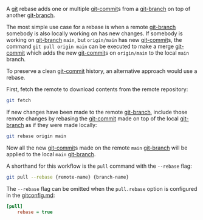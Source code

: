 A [git](git.md) rebase adds one or multiple [git-commit](git-commit.md)s from a [git-branch](git-branch.md) on top of another [git-branch](git-branch.md).

The most simple use case for a rebase is when a remote [git-branch](git-branch.md) somebody is also locally working on has new changes.
If somebody is working on [git-branch](git-branch.md) `main`, but `origin/main` has new [git-commit](git-commit.md)s, the command `git pull origin main` can be executed to make a merge [git-commit](git-commit.md) which adds the new [git-commit](git-commit.md)s on `origin/main` to the local `main` branch.

To preserve a clean [git-commit](git-commit.md) history, an alternative approach would use a rebase.

First, fetch the remote to download contents from the remote repository:

```sh
git fetch
```

If new changes have been made to the remote [git-branch](git-branch.md), include those remote changes by rebasing the [git-commit](git-commit.md) made on top of the local [git-branch](git-branch.md) as if they were made locally:

```sh
git rebase origin main
```

Now all the new [git-commit](git-commit.md)s made on the remote `main` [git-branch](git-branch.md) will be applied to the local `main` [git-branch](git-branch.md).

A shorthand for this workflow is the `pull` command with the `--rebase` flag:

```sh
git pull --rebase {remote-name} {branch-name}
```

The `--rebase` flag can be omitted when the `pull.rebase` option is configured in the [gitconfig.md](gitconfig.md):

```ini
[pull]
    rebase = true
```
